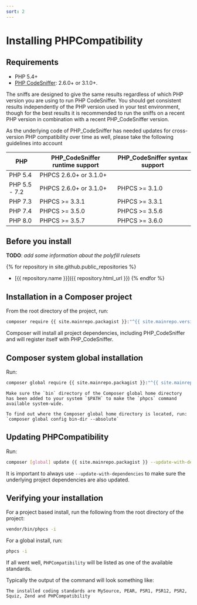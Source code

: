 ```yaml
---
sort: 2
---
```


# Installing PHPCompatibility

## Requirements

* PHP 5.4+
* [PHP CodeSniffer](https://github.com/squizlabs/PHP_CodeSniffer): 2.6.0+ or 3.1.0+.

The sniffs are designed to give the same results regardless of which PHP version you are using to run PHP CodeSniffer. You should get consistent results independently of the PHP version used in your test environment, though for the best results it is recommended to run the sniffs on a recent PHP version in combination with a recent PHP_CodeSniffer version.

As the underlying code of PHP_CodeSniffer has needed updates for cross-version PHP compatibility over time as well, please take the following guidelines into account

PHP | PHP_CodeSniffer runtime support | PHP_CodeSniffer syntax support
--- | --- | ---
PHP 5.4 | PHPCS 2.6.0+ or 3.1.0+ |
PHP 5.5 - 7.2 | PHPCS 2.6.0+ or 3.1.0+ | PHPCS >= 3.1.0
PHP 7.3 | PHPCS >= 3.3.1 | PHPCS >= 3.3.1
PHP 7.4 | PHPCS >= 3.5.0 | PHPCS >= 3.5.6
PHP 8.0 | PHPCS >= 3.5.7 | PHPCS >= 3.6.0


## Before you install

**TODO**: _add some information about the polyfill rulesets_

{% for repository in site.github.public_repositories %}
  * [{{ repository.name }}]({{ repository.html_url }})
{% endfor %}


## Installation in a Composer project

From the root directory of the project, run:
```bash
composer require {{ site.mainrepo.packagist }}:"^{{ site.mainrepo.version }}"
```

Composer will install all project dependencies, including PHP_CodeSniffer and will register itself with PHP_CodeSniffer.


## Composer system global installation

Run:
```bash
composer global require {{ site.mainrepo.packagist }}:"^{{ site.mainrepo.version }}"
```

```tip
Make sure the `bin` directory of the Composer global home directory has been added to your system `$PATH` to make the `phpcs` command available system-wide.

To find out where the Composer global home directory is located, run:
`composer global config bin-dir --absolute`
```

## Updating PHPCompatibility

Run:
```bash
composer [global] update {{ site.mainrepo.packagist }} --update-with-dependencies
```

It is important to always use `--update-with-dependencies` to make sure the underlying project dependencies are also updated.


## Verifying your installation

For a project based install, run the following from the root directory of the project:
```bash
vendor/bin/phpcs -i
```

For a global install, run:
```bash
phpcs -i
```

If all went well, `PHPCompatibility` will be listed as one of the available standards.

Typically the output of the command will look something like:
```
The installed coding standards are MySource, PEAR, PSR1, PSR12, PSR2, Squiz, Zend and PHPCompatibility
```
